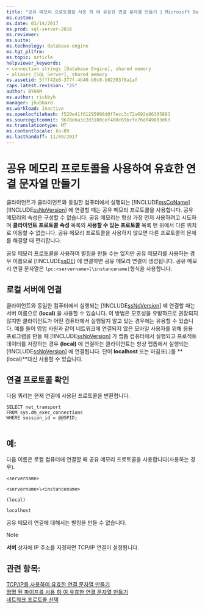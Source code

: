 ```yaml
---
title: "공유 메모리 프로토콜을 사용 하 여 유효한 연결 문자열 만들기 | Microsoft Docs"
ms.custom: 
ms.date: 03/14/2017
ms.prod: sql-server-2016
ms.reviewer: 
ms.suite: 
ms.technology: database-engine
ms.tgt_pltfrm: 
ms.topic: article
helpviewer_keywords:
- connection strings [Database Engine], shared memory
- aliases [SQL Server], shared memory
ms.assetid: 5fff42e8-377f-4b40-b0c8-b02393f8a1af
caps.latest.revision: "25"
author: BYHAM
ms.author: rickbyh
manager: jhubbard
ms.workload: Inactive
ms.openlocfilehash: f520e41f61295008d0f7ecc3c72a692e86305893
ms.sourcegitcommit: 9678eba3c2d3100cef408c69bcfe76df49803d63
ms.translationtype: MT
ms.contentlocale: ko-KR
ms.lasthandoff: 11/09/2017
---
```

# <a name="creating-a-valid-connection-string-using-shared-memory-protocol"></a>공유 메모리 프로토콜을 사용하여 유효한 연결 문자열 만들기
  클라이언트가 클라이언트와 동일한 컴퓨터에서 실행되는 [!INCLUDE[msCoName](../../includes/msconame-md.md)] [!INCLUDE[ssNoVersion](../../includes/ssnoversion-md.md)] 에 연결할 때는 공유 메모리 프로토콜을 사용합니다. 공유 메모리의 속성은 구성할 수 없습니다. 공유 메모리는 항상 가장 먼저 사용하려고 시도하며 **클라이언트 프로토콜 속성** 목록의 **사용할 수 있는 프로토콜** 목록 맨 위에서 다른 위치로 이동할 수 없습니다. 공유 메모리 프로토콜을 사용하지 않으면 다른 프로토콜의 문제를 해결할 때 편리합니다.  
  
 공유 메모리 프로토콜을 사용하여 별칭을 만들 수는 없지만 공유 메모리를 사용하는 경우 이름으로 [!INCLUDE[ssDE](../../includes/ssde-md.md)] 에 연결하면 공유 메모리 연결이 생성됩니다. 공유 메모리 연결 문자열은 `lpc:<servername>[\instancename]`형식을 사용합니다.  
  
## <a name="connecting-to-the-local-server"></a>로컬 서버에 연결  
 클라이언트와 동일한 컴퓨터에서 실행되는 [!INCLUDE[ssNoVersion](../../includes/ssnoversion-md.md)] 에 연결할 때는 서버 이름으로 **(local)** 을 사용할 수 있습니다. 이 방법은 모호성을 유발하므로 권장되지 않지만 클라이언트가 어떤 컴퓨터에서 실행될지 알고 있는 경우에는 유용할 수 있습니다. 예를 들어 영업 사원과 같이 네트워크에 연결되지 않은 모바일 사용자를 위해 응용 프로그램을 만들 때 [!INCLUDE[ssNoVersion](../../includes/ssnoversion-md.md)] 가 랩톱 컴퓨터에서 실행되고 프로젝트 데이터를 저장하는 경우 **(local)** 에 연결하는 클라이언트는 항상 랩톱에서 실행되는 [!INCLUDE[ssNoVersion](../../includes/ssnoversion-md.md)] 에 연결됩니다. 단어 **localhost** 또는 마침표(**.**)를 **(local)**대신 사용할 수 있습니다.  
  
## <a name="verifying-your-connection-protocol"></a>연결 프로토콜 확인  
 다음 쿼리는 현재 연결에 사용된 프로토콜을 반환합니다.  
  
```  
SELECT net_transport   
FROM sys.dm_exec_connections   
WHERE session_id = @@SPID;  
  
```  
  
## <a name="examples"></a>예:  
 다음 이름은 로컬 컴퓨터에 연결할 때 공유 메모리 프로토콜을 사용합니다(사용하는 경우).  
  
 `<servername>`  
  
 `<servername>\<instancename>`  
  
 `(local)`  
  
 `localhost`  
  
 공유 메모리 연결에 대해서는 별칭을 만들 수 없습니다.  
  
> [!NOTE]  
>  **서버** 상자에 IP 주소를 지정하면 TCP/IP 연결이 설정됩니다.  
  
## <a name="see-also"></a>관련 항목:  
 [TCP/IP를 사용하여 유효한 연결 문자열 만들기](../../tools/configuration-manager/creating-a-valid-connection-string-using-tcp-ip.md)   
 [명명 된 파이프를 사용 하 여 유효한 연결 문자열 만들기](http://msdn.microsoft.com/library/90930ff2-143b-4651-8ae3-297103600e4f)   
 [네트워크 프로토콜 선택](http://msdn.microsoft.com/library/6565fb7d-b076-4447-be90-e10d0dec359a)  
  
  
